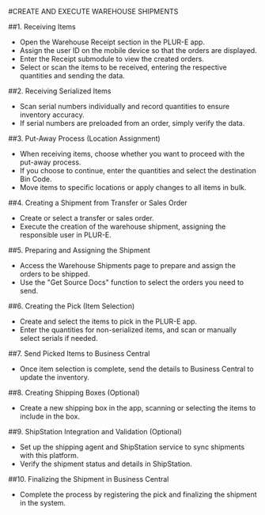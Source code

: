 #CREATE AND EXECUTE WAREHOUSE SHIPMENTS

##1. Receiving Items
   - Open the Warehouse Receipt section in the PLUR-E app.
   - Assign the user ID on the mobile device so that the orders are displayed.
   - Enter the Receipt submodule to view the created orders.
   - Select or scan the items to be received, entering the respective quantities and sending the data.

##2. Receiving Serialized Items
   - Scan serial numbers individually and record quantities to ensure inventory accuracy.
   - If serial numbers are preloaded from an order, simply verify the data.

##3. Put-Away Process (Location Assignment)
   - When receiving items, choose whether you want to proceed with the put-away process.
   - If you choose to continue, enter the quantities and select the destination Bin Code.
   - Move items to specific locations or apply changes to all items in bulk.

##4. Creating a Shipment from Transfer or Sales Order
   - Create or select a transfer or sales order.
   - Execute the creation of the warehouse shipment, assigning the responsible user in PLUR-E.

##5. Preparing and Assigning the Shipment
   - Access the Warehouse Shipments page to prepare and assign the orders to be shipped.
   - Use the "Get Source Docs" function to select the orders you need to send.

##6. Creating the Pick (Item Selection)
   - Create and select the items to pick in the PLUR-E app.
   - Enter the quantities for non-serialized items, and scan or manually select serials if needed.

##7. Send Picked Items to Business Central
   - Once item selection is complete, send the details to Business Central to update the inventory.

##8. Creating Shipping Boxes (Optional)
   - Create a new shipping box in the app, scanning or selecting the items to include in the box.

##9. ShipStation Integration and Validation (Optional)
   - Set up the shipping agent and ShipStation service to sync shipments with this platform.
   - Verify the shipment status and details in ShipStation.

##10. Finalizing the Shipment in Business Central
   - Complete the process by registering the pick and finalizing the shipment in the system.
